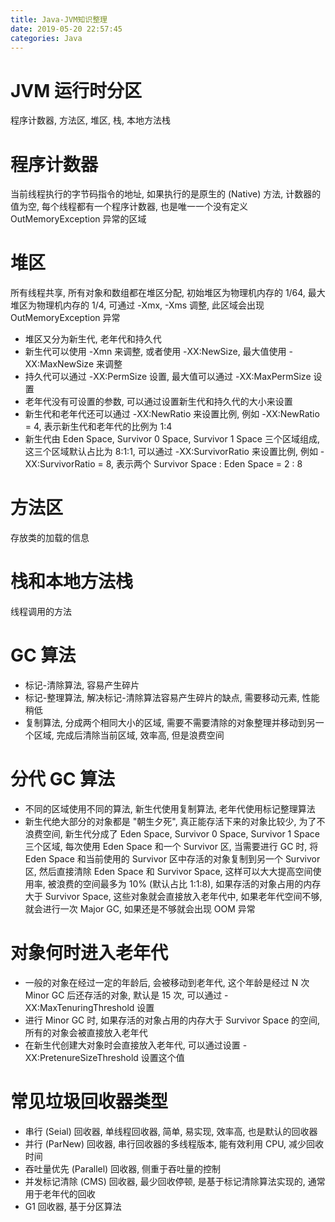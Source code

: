 ```yaml
---
title: Java-JVM知识整理
date: 2019-05-20 22:57:45
categories: Java
---
```


# JVM 运行时分区

程序计数器, 方法区, 堆区, 栈, 本地方法栈

# 程序计数器

当前线程执行的字节码指令的地址, 如果执行的是原生的 (Native) 方法, 计数器的值为空, 每个线程都有一个程序计数器, 也是唯一一个没有定义 OutMemoryException 异常的区域

# 堆区 

所有线程共享, 所有对象和数组都在堆区分配, 初始堆区为物理机内存的 1/64, 最大堆区为物理机内存的 1/4, 可通过 -Xmx, -Xms 调整, 此区域会出现 OutMemoryException 异常
* 堆区又分为新生代, 老年代和持久代
* 新生代可以使用 -Xmn 来调整, 或者使用 -XX:NewSize, 最大值使用 -XX:MaxNewSize 来调整
* 持久代可以通过 -XX:PermSize 设置, 最大值可以通过 -XX:MaxPermSize 设置
* 老年代没有可设置的参数, 可以通过设置新生代和持久代的大小来设置
* 新生代和老年代还可以通过 -XX:NewRatio 来设置比例, 例如 -XX:NewRatio = 4, 表示新生代和老年代的比例为 1:4
* 新生代由 Eden Space, Survivor 0 Space, Survivor 1 Space 三个区域组成, 这三个区域默认占比为 8:1:1, 可以通过 -XX:SurvivorRatio 来设置比例, 例如 -XX:SurvivorRatio = 8, 表示两个 Survivor Space : Eden Space = 2 : 8

<!-- more -->

# 方法区

存放类的加载的信息

# 栈和本地方法栈

线程调用的方法

# GC 算法

* 标记-清除算法, 容易产生碎片
* 标记-整理算法, 解决标记-清除算法容易产生碎片的缺点, 需要移动元素, 性能稍低
* 复制算法, 分成两个相同大小的区域, 需要不需要清除的对象整理并移动到另一个区域, 完成后清除当前区域, 效率高, 但是浪费空间

# 分代 GC 算法

* 不同的区域使用不同的算法, 新生代使用复制算法, 老年代使用标记整理算法
* 新生代绝大部分的对象都是 "朝生夕死", 真正能存活下来的对象比较少, 为了不浪费空间, 新生代分成了 Eden Space, Survivor 0 Space, Survivor 1 Space 三个区域, 每次使用 Eden Space 和一个 Survivor 区, 当需要进行 GC 时, 将 Eden Space 和当前使用的 Survivor 区中存活的对象复制到另一个 Survivor 区, 然后直接清除 Eden Space 和 Survivor Space, 这样可以大大提高空间使用率, 被浪费的空间最多为 10% (默认占比 1:1:8), 如果存活的对象占用的内存大于 Survivor Space, 这些对象就会直接放入老年代中, 如果老年代空间不够, 就会进行一次 Major GC, 如果还是不够就会出现 OOM 异常

# 对象何时进入老年代

* 一般的对象在经过一定的年龄后, 会被移动到老年代, 这个年龄是经过 N 次 Minor GC 后还存活的对象, 默认是 15 次, 可以通过 -XX:MaxTenuringThreshold 设置
* 进行 Minor GC 时, 如果存活的对象占用的内存大于 Survivor Space 的空间, 所有的对象会被直接放入老年代
* 在新生代创建大对象时会直接放入老年代, 可以通过设置 -XX:PretenureSizeThreshold 设置这个值


# 常见垃圾回收器类型

* 串行 (Seial) 回收器, 单线程回收器, 简单, 易实现, 效率高, 也是默认的回收器
* 并行 (ParNew) 回收器, 串行回收器的多线程版本, 能有效利用 CPU, 减少回收时间
* 吞吐量优先 (Parallel) 回收器, 侧重于吞吐量的控制
* 并发标记清除 (CMS) 回收器, 最少回收停顿, 是基于标记清除算法实现的, 通常用于老年代的回收
* G1 回收器, 基于分区算法
